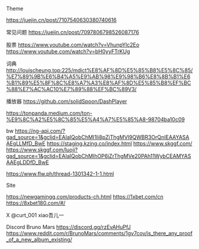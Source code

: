 Theme

https://juejin.cn/post/7107540630380740616

常见问题
https://juejin.cn/post/7097806798526087176

股票
https://www.youtube.com/watch?v=VhunpYlc2Eo
https://www.youtube.com/watch?v=bH0yyFTrKUg

词典
http://louischeung.top:225/mdict%E8%AF%8D%E5%85%B8%E5%8C%85/%E7%89%9B%E6%B4%A5%E9%AB%98%E9%98%B6%E8%8B%B1%E6%B1%89%E5%8F%8C%E8%A7%A3%E8%AF%8D%E5%85%B8%EF%BC%88%E7%AC%AC10%E7%89%88%EF%BC%89V3/

播放器
https://github.com/solidSpoon/DashPlayer

https://tonpanda.medium.com/ton-%E9%8C%A2%E5%8C%85%E5%A4%A7%E5%85%A8-98704ba10c09

bw
https://ng-api.com/?gad_source=1&gclid=EAIaIQobChMI1Ii8pZjThgMVI9QWBR3OrQnIEAAYASAAEgLLMfD_BwE
https://staging.kzing.co/index.html
https://www.skggf.com/
https://www.skggf.com/luoji?gad_source=1&gclid=EAIaIQobChMIhOP6iZrThgMVe20PAh11WybCEAMYASAAEgLDDfD_BwE

https://www.flw.ph/thread-1301342-1-1.html

Site

https://newgamingg.com/products-ch.html
https://1xbet.com/cn
https://8xbet180.com/#/

X
@curt_001 xiao吾儿一

Discord
Bruno Mars https://discord.gg/rzEvAHuPfJ
https://www.reddit.com/r/BrunoMars/comments/1gv7cov/is_there_any_proof_of_a_new_album_existing/

